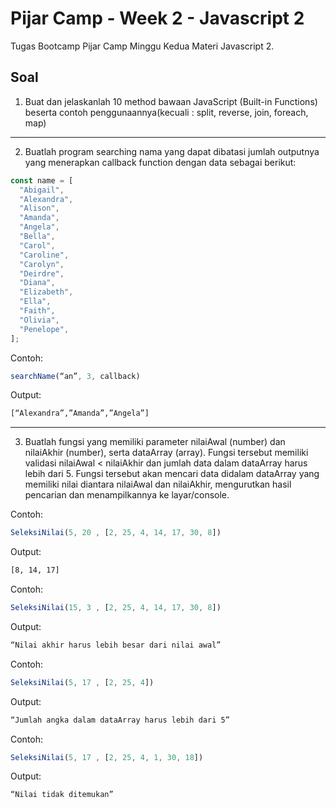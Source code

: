 # Pijar Camp - Week 2 - Javascript 2

Tugas Bootcamp Pijar Camp Minggu Kedua Materi Javascript 2.

## Soal

1. Buat dan jelaskanlah 10 method bawaan JavaScript (Built-in Functions) beserta
contoh penggunaannya(kecuali : split, reverse, join, foreach, map)

---

2. Buatlah program searching nama yang dapat dibatasi jumlah outputnya yang
menerapkan callback function dengan data sebagai berikut:

```javascript
const name = [
  "Abigail",
  "Alexandra",
  "Alison",
  "Amanda",
  "Angela",
  "Bella",
  "Carol",
  "Caroline",
  "Carolyn",
  "Deirdre",
  "Diana",
  "Elizabeth",
  "Ella",
  "Faith",
  "Olivia",
  "Penelope",
];
```

Contoh:

```javascript
searchName(“an”, 3, callback)
```

Output:

```bash
[“Alexandra”,”Amanda”,”Angela”]
```

---

3. Buatlah fungsi yang memiliki parameter nilaiAwal (number) dan nilaiAkhir
(number), serta dataArray (array).
Fungsi tersebut memiliki validasi nilaiAwal < nilaiAkhir dan jumlah data dalam
dataArray harus lebih dari 5.
Fungsi tersebut akan mencari data didalam dataArray yang memiliki nilai diantara
nilaiAwal dan nilaiAkhir, mengurutkan hasil pencarian dan menampilkannya ke
layar/console.

Contoh:

```javascript
SeleksiNilai(5, 20 , [2, 25, 4, 14, 17, 30, 8])
```

Output:

```bash
[8, 14, 17]
```

Contoh:

```javascript
SeleksiNilai(15, 3 , [2, 25, 4, 14, 17, 30, 8])
```

Output:

```bash
“Nilai akhir harus lebih besar dari nilai awal”
```

Contoh:

```javascript
SeleksiNilai(5, 17 , [2, 25, 4])
```

Output:

```bash
“Jumlah angka dalam dataArray harus lebih dari 5”
```

Contoh:

```javascript
SeleksiNilai(5, 17 , [2, 25, 4, 1, 30, 18])
```

Output:

```bash
“Nilai tidak ditemukan”
```
